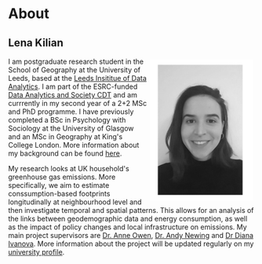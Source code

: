 # About

## Lena Kilian
<img style="padding: 5px;" src="Photo_BW.png" align="right" width="210"/>

I am postgraduate research student in the School of Geography at the University of Leeds, based at the [Leeds Insititue of Data Analytics](https://lida.leeds.ac.uk/). I am part of the ESRC-funded [Data Analytics and Society CDT](https://datacdt.org/) and am currrently in my second year of a 2+2 MSc and PhD programme. I have previously completed a BSc in Psychology with Sociology at the University of Glasgow and an MSc in Geography at King's College London. More information about my background can be found [here](https://lena-kilian.github.io/cv/).

My research looks at UK household's greenhouse gas emissions. More specifically, we aim to estimate conssumption-based footprints longitudinally at neighbourhood level and then investigate temporal and spatial patterns. This allows for an analysis of the links between geodemographic data and energy consumption, as well as the impact of policy changes and local infrastructure on emissions. My main project supervisors are [Dr. Anne Owen](https://environment.leeds.ac.uk/see/staff/1462/dr-anne-owen), [Dr. Andy Newing](https://environment.leeds.ac.uk/geography/staff/1081/dr-andy-newing) and [Dr Diana Ivanova](https://environment.leeds.ac.uk/see/staff/2625/dr-diana-ivanova). More information about the project will be updated regularly on my [university profile](https://environment.leeds.ac.uk/geography/pgr/2546/lena-kilian). 
<br/>
<br/>
<br/>
<br/>
